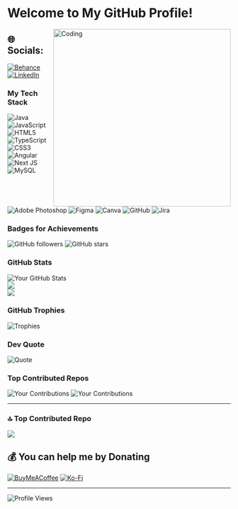 # Welcome to My GitHub Profile!

<img align="right" alt="Coding" width="400" src="https://media.giphy.com/media/13HgwGsXF0aiGY/giphy.gif">

## 🌐 Socials:
[![Behance](https://img.shields.io/badge/Behance-1769ff?logo=behance&logoColor=white)](https://behance.net/nathijanimantha) [![LinkedIn](https://img.shields.io/badge/LinkedIn-%230077B5.svg?logo=linkedin&logoColor=white)](https://linkedin.com/in/nathija-nimantha)

### My Tech Stack
![Java](https://img.shields.io/badge/java-%23ED8B00.svg?style=for-the-badge&logo=openjdk&logoColor=white) ![JavaScript](https://img.shields.io/badge/javascript-%23323330.svg?style=for-the-badge&logo=javascript&logoColor=%23F7DF1E) ![HTML5](https://img.shields.io/badge/html5-%23E34F26.svg?style=for-the-badge&logo=html5&logoColor=white) ![TypeScript](https://img.shields.io/badge/typescript-%23007ACC.svg?style=for-the-badge&logo=typescript&logoColor=white) ![CSS3](https://img.shields.io/badge/css3-%231572B6.svg?style=for-the-badge&logo=css3&logoColor=white) ![Angular](https://img.shields.io/badge/angular-%23DD0031.svg?style=for-the-badge&logo=angular&logoColor=white) ![Next JS](https://img.shields.io/badge/Next-black?style=for-the-badge&logo=next.js&logoColor=white) ![MySQL](https://img.shields.io/badge/mysql-4479A1.svg?style=for-the-badge&logo=mysql&logoColor=white) ![Adobe Photoshop](https://img.shields.io/badge/adobe%20photoshop-%2331A8FF.svg?style=for-the-badge&logo=adobe%20photoshop&logoColor=white) ![Figma](https://img.shields.io/badge/figma-%23F24E1E.svg?style=for-the-badge&logo=figma&logoColor=white) ![Canva](https://img.shields.io/badge/Canva-%2300C4CC.svg?style=for-the-badge&logo=Canva&logoColor=white) ![GitHub](https://img.shields.io/badge/github-%23121011.svg?style=for-the-badge&logo=github&logoColor=white) ![Jira](https://img.shields.io/badge/jira-%230A0FFF.svg?style=for-the-badge&logo=jira&logoColor=white)

### Badges for Achievements
![GitHub followers](https://img.shields.io/github/followers/nathija-nimantha?style=social)
![GitHub stars](https://img.shields.io/github/stars/nathija-nimantha?style=social)


### GitHub Stats
![Your GitHub Stats](https://github-readme-stats.vercel.app/api?username=nathija-nimantha&show_icons=true&theme=nightowl)<br/>
![](https://github-readme-streak-stats.herokuapp.com/?user=nathija-nimantha&theme=dark&hide_border=false)<br/>
![](https://github-readme-stats.vercel.app/api/top-langs/?username=nathija-nimantha&theme=dark&hide_border=false&include_all_commits=true&count_private=true&layout=compact)


### GitHub Trophies
![Trophies](https://github-profile-trophy.vercel.app/?username=nathija-nimantha&theme=radical)

### Dev Quote
![Quote](https://quotes-github-readme.vercel.app/api?type=horizontal&theme=radical)


### Top Contributed Repos
![Your Contributions](https://github-readme-stats.vercel.app/api/pin/?username=nathija-nimantha&repo=Customer-Details-Manager&theme=nightowl)
![Your Contributions](https://github-readme-stats.vercel.app/api/pin/?username=nathija-nimantha&repo=Student-Management-System-SpingBoot-BFF&theme=nightowl)

---

### 🔝 Top Contributed Repo
![](https://github-contributor-stats.vercel.app/api?username=nathija-nimantha&limit=5&theme=dark&combine_all_yearly_contributions=true)

## 💰 You can help me by Donating
[![BuyMeACoffee](https://img.shields.io/badge/Buy%20Me%20a%20Coffee-ffdd00?style=for-the-badge&logo=buy-me-a-coffee&logoColor=black)](https://buymeacoffee.com/https://buymeacoffee.com/nathijanim9) [![Ko-Fi](https://img.shields.io/badge/Ko--fi-F16061?style=for-the-badge&logo=ko-fi&logoColor=white)](https://ko-fi.com/https://ko-fi.com/nathijanimantha)

---

![Profile Views](https://komarev.com/ghpvc/?username=nathija-nimantha&color=green)


